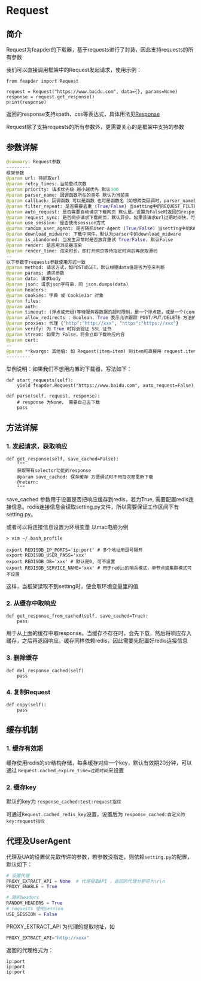 # Request

## 简介

Request为feapder的下载器，基于requests进行了封装，因此支持requests的所有参数

我们可以直接调用框架中的Request发起请求，使用示例：

```
from feapder import Request

request = Request("https://www.baidu.com", data={}, params=None)
response = request.get_response()
print(response)
```

返回的response支持xpath、css等表达式，具体用法见[Response](source_code/Response)

Request除了支持requests的所有参数外，更需要关心的是框架中支持的参数

## 参数详解

```python
@summary: Request参数
---------
框架参数
@param url: 待抓取url
@param retry_times: 当前重试次数
@param priority: 请求优先级 越小越优先 默认300
@param parser_name: 回调函数所在的类名 默认为当前类
@param callback: 回调函数 可以是函数 也可是函数名（如想跨类回调时，parser_name指定那个类名，callback指定那个类想回调的方法名即可）
@param filter_repeat: 是否需要去重 (True/False) 当setting中的REQUEST_FILTER_ENABLE设置为True时该参数生效 默认True
@param auto_request: 是否需要自动请求下载网页 默认是。设置为False时返回的response为空，需要自己去请求网页
@param request_sync: 是否同步请求下载网页，默认异步。如果该请求url过期时间快，可设置为True，相当于yield的reqeust会立即响应，而不是去排队
@param use_session: 是否使用session方式
@param random_user_agent: 是否随机User-Agent (True/False) 当setting中的RANDOM_HEADERS设置为True时该参数生效 默认True
@param download_midware: 下载中间件。默认为parser中的download_midware
@param is_abandoned: 当发生异常时是否放弃重试 True/False. 默认False
@param render: 是否用浏览器渲染
@param render_time: 渲染时长，即打开网页等待指定时间后再获取源码
--
以下参数于requests参数使用方式一致
@param method: 请求方式，如POST或GET，默认根据data值是否为空来判断
@param params: 请求参数
@param data: 请求body
@param json: 请求json字符串，同 json.dumps(data)
@param headers:
@param cookies: 字典 或 CookieJar 对象
@param files: 
@param auth: 
@param timeout: (浮点或元组)等待服务器数据的超时限制，是一个浮点数，或是一个(connect timeout, read timeout) 元组
@param allow_redirects : Boolean. True 表示允许跟踪 POST/PUT/DELETE 方法的重定向
@param proxies: 代理 {"http":"http://xxx", "https":"https://xxx"}
@param verify: 为 True 时将会验证 SSL 证书
@param stream: 如果为 False，将会立即下载响应内容
@param cert: 
--
@param **kwargs: 其他值: 如 Request(item=item) 则item可直接用 request.item 取出
---------
```

举例说明：如果我们不想用内置的下载器，写法如下：

    def start_requests(self):
        yield feapder.Request("https://www.baidu.com", auto_request=False)

    def parse(self, request, response):
        # response 为None， 需要自己去下载
        pass
        
        
## 方法详解

### 1. 发起请求，获取响应

```
def get_response(self, save_cached=False):
    """
    获取带有selector功能的response
    @param save_cached: 保存缓存 方便调试时不用每次都重新下载
    @return:
    """
```

save_cached 参数用于设置是否把响应缓存到redis，若为True, 需要配置redis连接信息。redis连接信息会读取setting.py文件，所以需要保证工作区间下有setting.py。

或者可以将连接信息设置为环境变量
以mac电脑为例

```
> vim ~/.bash_profile

export REDISDB_IP_PORTS='ip:port' # 多个地址用逗号隔开
export REDISDB_USER_PASS='xxx'
export REDISDB_DB='xxx' # 默认是0, 可不设置
export REDISDB_SERVICE_NAME='xxx' # 用于redis的哨兵模式，单节点或集群模式可不设置

```

这样，当框架读取不到setting时，便会取环境变量里的值

### 2. 从缓存中取响应

```
def get_response_from_cached(self, save_cached=True):
    pass
```

用于从上面的缓存中取response。当缓存不存在时，会先下载，然后将响应存入缓存，之后再返回响应。缓存同样依赖redis，因此需要先配置好redis连接信息

### 3. 删除缓存

```
def del_response_cached(self)
    pass
```

### 4. 复制Request

```
def copy(self):
    pass
```

## 缓存机制

### 1. 缓存有效期

缓存使用redis的str结构存储，每条缓存对应一个key，默认有效期20分钟，可以通过 `Request.cached_expire_time=过期时间`来设置

### 2. 缓存key

默认的key为 `response_cached:test:request指纹`

可通过`Request.cached_redis_key`设置，设置后为 `response_cached:自定义的key:request指纹`

## 代理及UserAgent

 代理及UA的设置优先取传递的参数，若参数没指定，则依赖`setting.py`的配置，默认如下：

```python
# 设置代理
PROXY_EXTRACT_API = None  # 代理提取API ，返回的代理分割符为\r\n
PROXY_ENABLE = True

# 随机headers
RANDOM_HEADERS = True
# requests 使用session
USE_SESSION = False
```

PROXY_EXTRACT_API 为代理的提取地址，如

```python
PROXY_EXTRACT_API="http://xxxx"
```

返回的代理格式为：

```
ip:port
ip:port
ip:port
```

